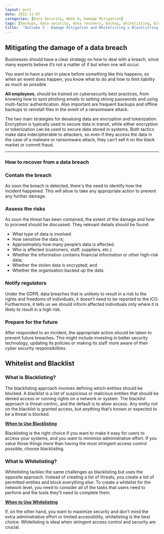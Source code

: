 ```yaml
---
layout: post
date: 2022-11-07
categories: [Data Security, Week 8, Damage Mitigation]
tags: [backups, data security, data recovery, backup, whitelisting, blacklisting]
title:  "Outcome 3 - Damage Mitigation and Whitelisting v Blacklisting - Week 8"
---
```


## Mitigating the damage of a data breach

Businesses should have a clear strategy on how to deal with a breach, since many experts believe it’s not a matter of if but when one will occur.

You want to have a plan in place before something like this happens, so when an event does happen, you know what to do and how to limit liability as much as possible.

<b>All employees</b>, should be trained on cybersecurity best practices, from knowing how to spot phishing emails to setting strong passwords and using multi-factor authentication. Also important are frequent backups and offline backups to reinstall files in the event of a ransomware attack.

The two main strategies for devaluing data are encryption and tokenization. Encryption is typically used to secure data in transit, while either encryption or tokenization can be used to secure data stored in systems. Both tactics make data indecipherable to attackers, so even if they access the data in the case of a malware or ransomware attack, they can’t sell it on the black market or commit fraud.

---------------------------------------------------------

### How to recover from a data breach

<h3>Contain the breach</h3>

As soon the breach is detected, there's the need to identify how the incident happened. 
This will allow to take any appropriate action to prevent any further damage.

<h3>Assess the risks</h3>

As soon the threat has been contained, the extent of the damage and how to proceed should be discussed.
They relevant details should be found:

- What type of data is involved
- How sensitive the data is;
- Approximately how many people’s data is affected.
- Who is affected (customers, staff, suppliers, etc.)
- Whether the information contains financial information or other high-risk data;
- Whether the stolen data is encrypted; and
- Whether the organisation backed up the data.

<h3>Notify regulators</h3>

Under the GDPR, data breaches that is unlikely to result in a risk to the rights and freedoms of individuals, it doesn’t need to be reported to the ICO. Furthermore, it tells us we should inform affected individuals only where it is likely to result in a high risk.

<h3>Prepare for the future</h3>

After responded to an incident, the appropriate action should be taken to prevent future breaches.
This might include investing in better security technology, updating its policies or making its staff more aware of their cyber security responsibilities.


## Whitelist and Blacklist

### What Is Blacklisting?

The blacklisting approach involves defining which entities should be blocked. A blacklist is a list of suspicious or malicious entities that should be denied access or running rights on a network or system.
The blacklist approach is threat-centric, and the default is to allow access. Any entity not on the blacklist is granted access, but anything that’s known or expected to be a threat is blocked.

<b><u>When to Use Blacklisting</u></b>

Blacklisting is the right choice if you want to make it easy for users to access your systems, and you want to minimize administrative effort. If you value those things more than having the most stringent access control possible, choose blacklisting.

### What Is Whitelisting?

Whitelisting tackles the same challenges as blacklisting but uses the opposite approach. Instead of creating a list of threats, you create a list of permitted entities and block everything else. 
To create a whitelist for the network level, you need to consider all of the tasks that users need to perform and the tools they’ll need to complete them.

<b><u>When to Use Whitelisting</u></b>

If, on the other hand, you want to maximize security and don’t mind the extra administrative effort or limited accessibility, whitelisting is the best choice. Whitelisting is ideal when stringent access control and security are crucial.


